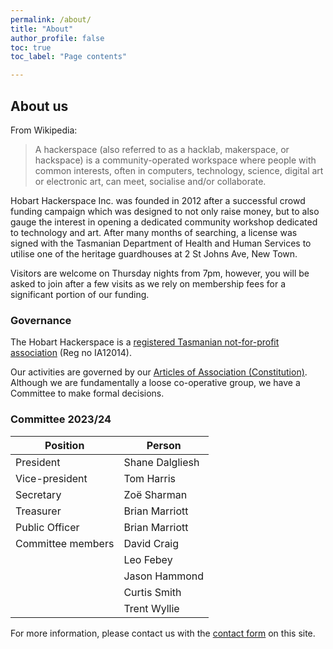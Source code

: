 ```yaml
---
permalink: /about/
title: "About"
author_profile: false
toc: true
toc_label: "Page contents"

---
```


## About us

From Wikipedia:

> A hackerspace (also referred to as a hacklab, makerspace, or
> hackspace) is a community-operated workspace where people with common
> interests, often in computers, technology, science, digital art or
> electronic art, can meet, socialise and/or collaborate.

Hobart Hackerspace Inc. was founded in 2012 after a successful crowd
funding campaign which was designed to not only raise money, but to also
gauge the interest in opening a dedicated community workshop dedicated
to technology and art. After many months of searching, a license was
signed with the Tasmanian Department of Health and Human Services to
utilise one of the heritage guardhouses at 2 St Johns Ave, New Town.

Visitors are welcome on Thursday nights from 7pm, however, you will be
asked to join after a few visits as we rely on membership fees for a 
significant portion of our funding.

### Governance

The Hobart Hackerspace is a [registered Tasmanian not-for-profit association](https://www.cbos.tas.gov.au/topics/clubs-fundraising/incorporated-associations) (Reg no IA12014).

Our activities are governed by our [Articles of Association (Constitution)](/assets/documents/Constitution-2023-as-approved.pdf). Although we are fundamentally a loose co-operative group, we have a Committee to make formal decisions.

### Committee 2023/24 ###

| Position          | Person |
| --------------- | -------- |
| President | Shane Dalgliesh | 
| Vice-president | Tom Harris |
| Secretary | Zoë Sharman | 
| Treasurer | Brian Marriott | 
| Public Officer | Brian Marriott | 
| Committee members | David Craig | 
|   | Leo Febey | 
|   | Jason Hammond | 
|   | Curtis Smith | 
|   | Trent Wyllie | 


For more information, please contact us with the [contact form](/contact/) on this site.
